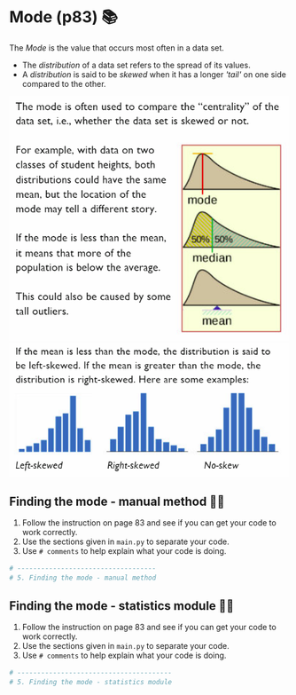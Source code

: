 # Mode (p83) 📚

The _Mode_ is the value that occurs most often in a data set.
- The _distribution_ of a data set refers to the spread of its values.
- A _distribution_ is said to be _skewed_ when it has a longer _'tail'_ on one side compared to the other.


![image](image_2.png)
![image](image_3.png)


## Finding the mode - manual method 👨‍💻 

1. Follow the instruction on page 83 and see if you can get your code to work correctly.
2. Use the sections given in `main.py` to separate your code.
3. Use `# comments` to help explain what your code is doing.

````py
# -----------------------------------
# 5. Finding the mode - manual method

````



## Finding the mode - statistics module 👨‍💻 

1. Follow the instruction on page 83 and see if you can get your code to work correctly.
2. Use the sections given in `main.py` to separate your code.
3. Use `# comments` to help explain what your code is doing.

````py
# ---------------------------------------
# 5. Finding the mode - statistics module
````
